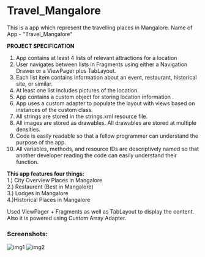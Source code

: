 # Travel_Mangalore
 This is a app which represent the travelling places in Mangalore.
 Name of App - "Travel_Mangalore"

<b>PROJECT SPECIFICATION</b>

1. App contains at least 4 lists of relevant attractions for a location
2. User navigates between lists in Fragments using either a Navigation Drawer or a ViewPager plus TabLayout.
3. Each list item contains information about an event, restaurant, historical site, or similar.
4. At least one list includes pictures of the location.
5. App contains a custom object for storing location information .
6. App uses a custom adapter to populate the layout with views based on instances of the custom class.
7. All strings are stored in the strings.xml resource file.
8. All images are stored as drawables. All drawables are stored at multiple densities.
9. Code is easily readable so that a fellow programmer can understand the purpose of the app.
10. All variables, methods, and resource IDs are descriptively named so that another developer reading the code can easily understand their function.

<b>This app features four things:</b> <br>
  1.) City Overview Places in Mangalore <br>
  2.) Restaurent (Best in Mangalore) <br>
  3.) Lodges in Mangalore <br>
  4.)Historical Places in  Mangalore <br>


Used ViewPager + Fragments as well as TabLayout to display the content. Also it is powered using Custom Array Adapter. 

### Screenshots:
![img1](https://github.com/user-attachments/assets/a031ea6e-c591-48da-ae4e-94253b3057ca)
![img2](https://github.com/user-attachments/assets/90e064d3-0c78-4e33-a88f-991478c12b8d)

